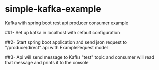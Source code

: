 # simple-kafka-example
Kafka with spring boot rest api producer consumer example

##1- Set up kafka in localhost with default configuration

##2- Start spring boot application and send json request to "/produce/direct" api with ExampleRequest model

##3- Api will send message to Kafka "test" topic and consumer will read that message and prints it to the console
